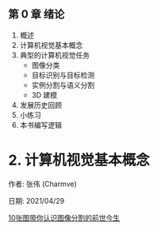 ## 第 0 章 绪论
  1. 概述
  2. 计算机视觉基本概念
  3. 典型的计算机视觉任务
      - 图像分类 
      - 目标识别与目标检测
      - 实例分割与语义分割
      - 3D 建模
  4. 发展历史回顾
  5. 小练习
  6. 本书编写逻辑

# 2. 计算机视觉基本概念

作者: 张伟 (Charmve)

日期: 2021/04/29




[10张图带你认识图像分割的前世今生](../../res/10张图带你认识图像分割的前世今生.pdf)
